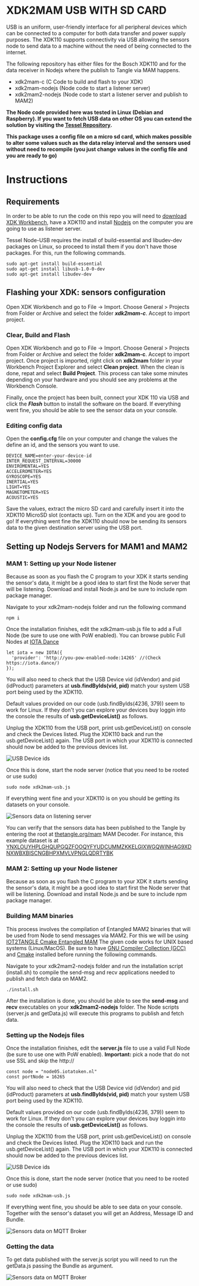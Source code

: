 # XDK2MAM USB WITH SD CARD
USB is an uniform, user-friendly interface for all peripheral devices which can be connected to a computer for both data
transfer and power supply purposes. The XDK110 supports connectivity via USB allowing the sensors node to send data to a machine without the need of being connected to the internet. 

The following repository has either files for the Bosch XDK110 and for the data receiver in Nodejs where the publish to Tangle via MAM happens.

- xdk2mam-c (C Code to build and flash to your XDK)
- xdk2mam-nodejs (Node code to start a listener server)
- xdk2mam2-nodejs (Node code to start a listener server and publish to MAM2)

**The Node code provided here was tested in Linux (Debian and Raspberry). If you want to fetch USB data on other OS you can extend the solution by visiting the [Tessel Repository](https://github.com/tessel/node-usb).**

**This package uses a config file on a micro sd card, which makes possible to alter some values such as the data relay interval and the sensors used without need to recompile (you just change values in the config file and you are ready to go)**


# Instructions

## Requirements
In order to be able to run the code on this repo you will need to [download XDK Workbench](https://xdk.bosch-connectivity.com/software-downloads), have a XDK110 and install [Nodejs](https://nodejs.org/en/download/) on the computer you are going to use as listener server.

Tessel Node-USB requires the install of build-essential and libudev-dev packages on Linux, so proceed to install them if you don't have those packages. For this, run the following commands. 

```
sudo apt-get install build-essential
sudo apt-get install libusb-1.0-0-dev
sudo apt-get install libudev-dev
```

## Flashing your XDK: sensors configuration
Open XDK Workbench and go to File -> Import. Choose General > Projects from Folder or Archive and select the folder ***xdk2mam-c***. Accept to import project. 


### Clear, Build and Flash
Open XDK Workbench and go to File -> Import. Choose General > Projects from Folder or Archive and select the folder **xdk2mam-c**. Accept to import project. Once project is imported, right click on **xdk2mam** folder in your Workbench Project Explorer and select **Clean project**. When the clean is done, repat and select **Build Project**. This process can take some minutes depending on your hardware and you should see any problems at the Workbench Console.

Finally, once the project has been built, connect your XDK 110 via USB and click the ***Flash*** button to install the software on the board. If everything went fine, you should be able to see the sensor data on your console.

### Editing config data

Open the **config.cfg** file on your computer and change the values the define an id, and the sensors you want to use.

```
DEVICE_NAME=enter-your-device-id
INTER_REQUEST_INTERVAL=30000
ENVIROMENTAL=YES
ACCELEROMETER=YES
GYROSCOPE=YES
INERTIAL=YES
LIGHT=YES
MAGNETOMETER=YES
ACOUSTIC=YES
```

Save the values, extract the micro SD card and carefully insert it into the XDK110 MicroSD slot (contacts up). 
Turn on the XDK and you are good to go! 
If everything went fine the XDK110 should now be sending its sensors data to the given destination server using the USB port. 


## Setting up Nodejs Servers for MAM1 and MAM2

### MAM 1: Setting up your Node listener
Because as soon as you flash the C program to your XDK it starts sending the sensor's data, it might be a good idea to start first the Node server that will be listening. Download and install Node.js and be sure to include npm package manager.

Navigate to your xdk2mam-nodejs folder and run the following command

```
npm i
```
Once the installation finishes, edit the xdk2mam-usb.js file to add a Full Node (be sure to use one with PoW enabled). You can browse public Full Nodes at [IOTA Dance](https://iota.dance)

```
let iota = new IOTA({
  'provider': 'http://you-pow-enabled-node:14265' //(Check https://iota.dance/)  
});
```

You will also need to check that the USB Device vid (idVendor) and pid (idProduct) parameters at **usb.findByIds(vid, pid)** match your system USB port being used by the XDK110.

Default values provided on our code (usb.findByIds(4236, 379)) seem to work for Linux. If they don't you can explore your devices buy loggin into the console the results of **usb.getDeviceList()** as follows. 

Unplug the XDK110 from the USB port, print usb.getDeviceList() on console and check the Devices listed. Plug the XDK110 back and run the usb.getDeviceList() again. The USB port in which your XDK110 is connected should now be added to the previous devices list.

![USB Device ids](https://xdk2mam.io/assets/images/XDK-USB-DEVICES.jpg)

Once this is done, start the node server (notice that you need to be rooted or use sudo)

```
sudo node xdk2mam-usb.js
```

If everything went fine and your XDK110 is on you should be getting its datasets on your console.

![Sensors data on listening server](https://xdk2mam.io/assets/images/XDK-USB-DATA.jpg)

You can verify that the sensors data has been published to the Tangle by entering the root at [thetangle.org/mam](https://thetangle.org/mam) MAM Decoder. 
For instance, this example dataset is at [YNXLOUYHPLGHQUPGQZFOOQYFYUDCUMMZKKELGIXWGQWINHAG9XDNXWBXBISCNGBHPXMVLVPNGLQDRTYBK](https://thetangle.org/mam/YNXLOUYHPLGHQUPGQZFOOQYFYUDCUMMZKKELGIXWGQWINHAG9XDNXWBXBISCNGBHPXMVLVPNGLQDRTYBK
)

### MAM 2: Setting up your Node listener
Because as soon as you flash the C program to your XDK it starts sending the sensor's data, it might be a good idea to start first the Node server that will be listening. Download and install Node.js and be sure to include npm package manager.

### Building MAM binaries
This process involves the compilation of Entangled MAM2 binaries that will be used from Node to send messages via MAM2. For this we will be using [IOT2TANGLE Cmake Entangled MAM](https://github.com/iot2tangle/cmake-mam) The given code works for UNIX based systems (Linux/MacOS). Be sure to have [GNU Compiler Collection (GCC)](https://gcc.gnu.org/) and [Cmake](https://cmake.org/install/) installed before running the following commands. 

Navigate to your xdk2mam2-nodejs folder and run the installation script (install.sh) to compile the send-msg and recv applications needed to publish and fetch data on MAM2. 

```
./install.sh
```
After the installation is done, you should be able to see the **send-msg** and **recv** executables on your **xdk2mam2-nodejs** folder. The Node scripts (server.js and getData.js) will execute this programs to publish and fetch data. 

### Setting up the Nodejs files

Once the installation finishes, edit the **server.js** file to use a valid Full Node (be sure to use one with PoW enabled). 
**Important:** pick a node that do not use SSL and skip the http://

```
const node = "node05.iotatoken.nl"
const portNode = 16265
```

You will also need to check that the USB Device vid (idVendor) and pid (idProduct) parameters at **usb.findByIds(vid, pid)** match your system USB port being used by the XDK110.

Default values provided on our code (usb.findByIds(4236, 379)) seem to work for Linux. If they don't you can explore your devices buy loggin into the console the results of **usb.getDeviceList()** as follows. 

Unplug the XDK110 from the USB port, print usb.getDeviceList() on console and check the Devices listed. Plug the XDK110 back and run the usb.getDeviceList() again. The USB port in which your XDK110 is connected should now be added to the previous devices list.

![USB Device ids](https://xdk2mam.io/assets/images/XDK-USB-DEVICES.jpg)

Once this is done, start the node server (notice that you need to be rooted or use sudo)
```
sudo node xdk2mam-usb.js
```
If everything went fine, you should be able to see data on your console. Together with the sensor's dataset you will get an Address, Message ID and Bundle.

![Sensors data on MQTT Broker](https://xdk2mam.io/assets/images/usb-mam2.png)

### Getting the data
To get data published with the server.js script you will need to run the getData.js passing the Bundle as argument. 

![Sensors data on MQTT Broker](https://xdk2mam.io/assets/images/usb-mam2-fetch.png)


